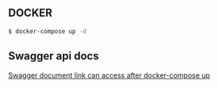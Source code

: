 ## DOCKER

```bash
$ docker-compose up -d
```
## Swagger api docs

<p>
  <a href="http://localhost:4000/docs" target="blank"> Swagger document link can access after docker-compose up </a>
</p>


